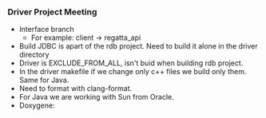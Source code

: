 ### Driver Project Meeting
- Interface branch 
	- For example: client -> regatta_api
- Build JDBC is apart of the rdb project. Need to build it alone in the driver directory
- Driver is EXCLUDE_FROM_ALL, isn't buid when building rdb project.
- In the driver makefile if we change only c++ files we build only them. Same for Java.
- Need to format with clang-format.
- For Java we are working with Sun from Oracle.
- Doxygene: 